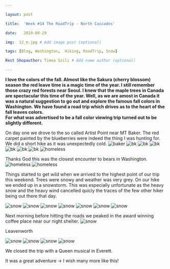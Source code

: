 ```yaml
---

layout: post

title:  'Week #14 The RoadTrip - North Cascades'

date:   2019-09-29

img:  12_m.jpg # Add image post (optional)

tags: [Blog, Washington,  Hiking, RoadTrip, Snow]

Rest Shopauthor: Timea Szili # Add name author (optional)

---
```



**I love the colors of the fall. Almost like the Sakura (cherry blossom) season the red leave time is a magic time of the year. 
I still remember those crazy red forests near Seoul. I knew that the maple trees in Canada are spectacular this time of the year. 
Well, as we are amost in Canada it was a natural suggestion to go out and explore the famous fall colors in Washington. We have found a 
road trip which drives as to the heart of the fall leaves colors.   
For what was advertised to be a fall color viewing trip turned out to be slightly different.**





On day one we drove to the so called Artist Point near MT Baker. The red carpet painted by the blueberries were indeed the thing I was hunting for. We did a short hike as it was unexpectedly cold.
![baker]({{site.baseurl}}/assets/img/14_1.jpg) 
![bk]({{site.baseurl}}/assets/img/14_2.jpg)
![bk]({{site.baseurl}}/assets/img/14_3.jpg) 
![bk]({{site.baseurl}}/assets/img/14_4.jpg) 
![bk]({{site.baseurl}}/assets/img/14_5.jpg) 
![bk]({{site.baseurl}}/assets/img/14_6.jpg) 
![bk]({{site.baseurl}}/assets/img/14_7.jpg)
![homeless]({{site.baseurl}}/assets/img/14_8.jpg)

Thanks God this was the closest encounter to bears in Washington. 
![homeless]({{site.baseurl}}/assets/img/14_9.jpg) 
![homeless]({{site.baseurl}}/assets/img/14_10.jpg) 


Things started to get wild when we arrived to the highest point of our trip this weekend. Trees were snowy and weather was very grey. On our hike we ended up in a snowstorm. This was especially unfortunate as the heavy snow and the heavy wind cancelled quicly the traces of the few other hiker being out there that day.

![snow]({{site.baseurl}}/assets/img/14_11.jpg) 
![snow]({{site.baseurl}}/assets/img/14_12.jpg) 
![snow]({{site.baseurl}}/assets/img/14_13.jpg) 
![snow]({{site.baseurl}}/assets/img/14_14.jpg)
![snow]({{site.baseurl}}/assets/img/14_15.jpg) 
![snow]({{site.baseurl}}/assets/img/14_16.jpg)
![snow]({{site.baseurl}}/assets/img/14_17.jpg)


Next morning before hitting the roads we peaked in the award winning coffee place near our night shelter.
![snow]({{site.baseurl}}/assets/img/14_18.jpg) 

Leavenworth

![snow]({{site.baseurl}}/assets/img/14_19.jpg)
![snow]({{site.baseurl}}/assets/img/14_20.jpg) 
![snow]({{site.baseurl}}/assets/img/14_21.jpg)
![snow]({{site.baseurl}}/assets/img/14_22.jpg)

We closed the trip with a Queen musical in Everett.

It was a great adventure -> I wish many more like this!
